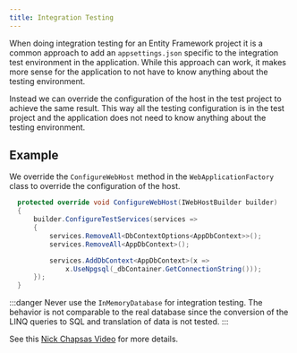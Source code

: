 ```yaml
---
title: Integration Testing
---
```


When doing integration testing for an Entity Framework project it is a common approach to add an `appsettings.json` specific to the integration test environment in the application. While this approach can work, it makes more sense for the application to not have to know anything about the testing environment.

Instead we can override the configuration of the host in the test project to achieve the same result. This way all the testing configuration is in the test project and the application does not need to know anything about the testing environment.

## Example

We override the `ConfigureWebHost` method in the `WebApplicationFactory` class to override the configuration of the host.

```csharp
  protected override void ConfigureWebHost(IWebHostBuilder builder)
  {
      builder.ConfigureTestServices(services =>
      {
          services.RemoveAll<DbContextOptions<AppDbContext>>();
          services.RemoveAll<AppDbContext>();

          services.AddDbContext<AppDbContext>(x =>
              x.UseNpgsql(_dbContainer.GetConnectionString()));
      });
  }
```

:::danger
Never use the `InMemoryDatabase` for integration testing. The behavior is not comparable to the real database since the conversion of the LINQ queries to SQL and translation of data is not tested.
:::

See this [Nick Chapsas Video](https://www.youtube.com/watch?v=K1-n2EoPxiY) for more details.
